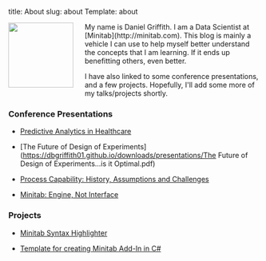 title: About
slug: about
Template: about

<img src="/images/daniel.jpg" align="left" width="130" style="padding-right:20px; padding-bottom: 20px;"/>
My name is Daniel Griffith.
I am a Data Scientist at [Minitab](http://minitab.com). This blog is mainly a vehicle I can use to help myself better understand the concepts that I am learning. If it ends up benefitting others, even better.

I have also linked to some conference presentations, and a few projects.  Hopefully, I'll add some more of my talks/projects shortly.

### Conference Presentations

* [Predictive Analytics in Healthcare](https://dbgriffith01.github.io/downloads/presentations/LSS-102_Santiago_Predictive%20Analytics%20and%20Quality%20Control%20in%20Healthcare_PPT.pdf)

* [The Future of Design of Experiments](https://dbgriffith01.github.io/downloads/presentations/The Future of Design of Experiments...is it Optimal.pdf)

* [Process Capability: History, Assumptions and Challenges](https://dbgriffith01.github.io/downloads/presentations/ProcessCapa.pdf)

* [Minitab: Engine, Not Interface](https://nbviewer.jupyter.org/github/dbgriffith01/Insights/blob/master/Engine%20not%20Interface.ipynb)

### Projects

* [Minitab Syntax Highlighter](https://marketplace.visualstudio.com/items?itemName=dbgriffith01.minitab)

* [Template for creating Minitab Add-In in C#](https://github.com/dbgriffith01/Minitab-Add-in)
